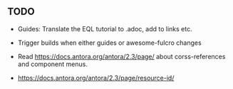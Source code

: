 ## TODO

- Guides: Translate the EQL tutorial to .adoc, add to links etc.
- Trigger builds when either guides or awesome-fulcro changes

- Read https://docs.antora.org/antora/2.3/page/ about corss-references and component menus.
- https://docs.antora.org/antora/2.3/page/resource-id/

